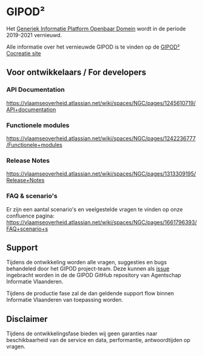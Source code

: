 # GIPOD²
Het [Generiek Informatie Platform Openbaar Domein](https://overheid.vlaanderen.be/informatie-vlaanderen/producten-diensten/generiek-informatieplatform-openbaar-domein-gipod) wordt in de periode 2019-2021 vernieuwd. 

Alle informatie over het vernieuwde GIPOD is te vinden op de [GIPOD² Cocreatie site](https://vlaamseoverheid.atlassian.net/wiki/spaces/NGC/overview)

## Voor ontwikkelaars / For developers
### API Documentation
https://vlaamseoverheid.atlassian.net/wiki/spaces/NGC/pages/1245610719/API+documentation

### Functionele modules ###
https://vlaamseoverheid.atlassian.net/wiki/spaces/NGC/pages/1242236777/Functionele+modules

### Release Notes
https://vlaamseoverheid.atlassian.net/wiki/spaces/NGC/pages/1313309195/Release+Notes

### FAQ & scenario's
Er zijn een aantal scenario's en veelgestelde vragen te vinden op onze confluence pagina: https://vlaamseoverheid.atlassian.net/wiki/spaces/NGC/pages/1661796393/FAQ+scenario+s

## Support

Tijdens de ontwikkeling worden alle vragen, suggesties en bugs behandeled door het GIPOD project-team. Deze kunnen als [issue](https://github.com/Informatievlaanderen/GIPOD/issues/new/choose) ingebracht worden in de de GIPOD GitHub repository van Agentschap Informatie Vlaanderen.

Tijdens de productie fase zal de dan geldende support flow binnen Informatie Vlaanderen van toepassing worden.

## Disclaimer

Tijdens de ontwikkelingsfase bieden wij geen garanties naar beschikbaarheid van de service en data, performantie, antwoordtijden op vragen.
